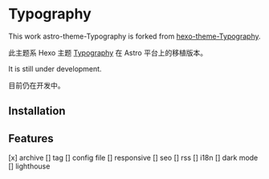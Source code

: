 # Typography

This work astro-theme-Typography is forked from [hexo-theme-Typography](https://github.com/sumimakito/hexo-theme-typography).

此主题系 Hexo 主题 [Typography](https://github.com/sumimakito/hexo-theme-typography) 在 Astro 平台上的移植版本。

It is still under development.

目前仍在开发中。

## Installation


## Features
[x] archive
[] tag
[] config file
[] responsive
[] seo
[] rss
[] i18n
[] dark mode
[] lighthouse
